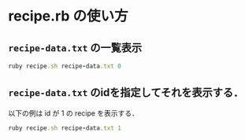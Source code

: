 # recipe.rb の使い方


## `recipe-data.txt` の一覧表示

```ruby
ruby recipe.sh recipe-data.txt 0
```

## `recipe-data.txt` のidを指定してそれを表示する．
以下の例は id が 1 の recipe を表示する．

```ruby
ruby recipe.sh recipe-data.txt 1
```
